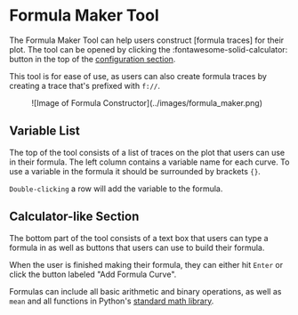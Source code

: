 # Formula Maker Tool

The Formula Maker Tool can help users construct [formula traces] for their plot.
The tool can be opened by clicking the :fontawesome-solid-calculator: button in the top of the [configuration section].

  [configuration section]: ../overview/config_section.md

This tool is for ease of use, as users can also create formula traces by creating a trace that's prefixed with `f://`.

<figure markdown="span">
  ![Image of Formula Constructor](../images/formula_maker.png)
</figure>


## Variable List

The top of the tool consists of a list of traces on the plot that users can use in their formula.
The left column contains a variable name for each curve.
To use a variable in the formula it should be surrounded by brackets `{}`.

`Double-clicking` a row will add the variable to the formula.


## Calculator-like Section

The bottom part of the tool consists of a text box that users can type a formula in as well as buttons that users can use to build their formula.

When the user is finished making their formula, they can either hit `Enter` or click the button labeled "Add Formula Curve".

Formulas can include all basic arithmetic and binary operations, as well as `mean` and all functions in Python's [standard math library].

  [standard math library]: https://docs.python.org/library/math.html
